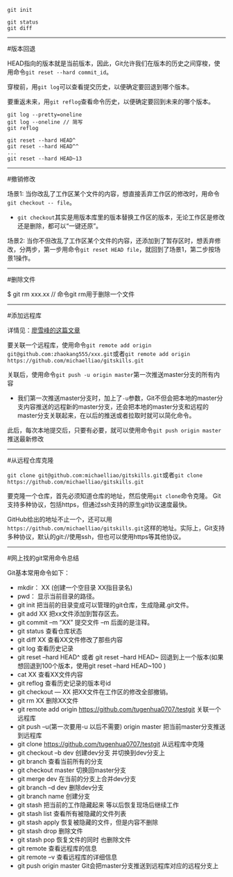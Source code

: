 
```
git init  

git status  
git diff  
```

---

#版本回退

HEAD指向的版本就是当前版本，因此，Git允许我们在版本的历史之间穿梭，使用命令`git reset --hard commit_id`。

穿梭前，用`git log`可以查看提交历史，以便确定要回退到哪个版本。

要重返未来，用`git reflog`查看命令历史，以便确定要回到未来的哪个版本。

```
git log --pretty=oneline  
git log --oneline // 简写  
git reflog  

git reset --hard HEAD^  
git reset --hard HEAD^^  
...  
git reset --hard HEAD~13  
```

---

#撤销修改

场景1: 当你改乱了工作区某个文件的内容，想直接丢弃工作区的修改时，用命令`git checkout -- file`。

- `git checkout`其实是用版本库里的版本替换工作区的版本，无论工作区是修改还是删除，都可以“一键还原”。

场景2: 当你不但改乱了工作区某个文件的内容，还添加到了暂存区时，想丢弃修改，分两步，第一步用命令`git reset HEAD file`，就回到了场景1，第二步按场景1操作。

---

#删除文件

$ git rm xxx.xx // 命令git rm用于删除一个文件

---

#添加远程库

详情见：[廖雪峰的这篇文章](http://www.liaoxuefeng.com/wiki/0013739516305929606dd18361248578c67b8067c8c017b000/0013752340242354807e192f02a44359908df8a5643103a000)

要关联一个远程库，使用命令`git remote add origin git@github.com:zhaokang555/xxx.git`或者`git remote add origin https://github.com/michaelliao/gitskills.git`

关联后，使用命令`git push -u origin master`第一次推送master分支的所有内容

- 我们第一次推送master分支时，加上了`-u`参数，Git不但会把本地的master分支内容推送的远程新的master分支，还会把本地的master分支和远程的master分支关联起来，在以后的推送或者拉取时就可以简化命令。

此后，每次本地提交后，只要有必要，就可以使用命令`git push origin master`推送最新修改

---

#从远程仓库克隆

`git clone git@github.com:michaelliao/gitskills.git`或者`git clone https://github.com/michaelliao/gitskills.git`

要克隆一个仓库，首先必须知道仓库的地址，然后使用`git clone`命令克隆。
Git支持多种协议，包括https，但通过ssh支持的原生git协议速度最快。

GitHub给出的地址不止一个，还可以用`https://github.com/michaelliao/gitskills.git`这样的地址。实际上，Git支持多种协议，默认的git://使用ssh，但也可以使用https等其他协议。

---

#网上找的git常用命令总结

Git基本常用命令如下：

- mkdir：         XX (创建一个空目录 XX指目录名)
- pwd：          显示当前目录的路径。
- git init          把当前的目录变成可以管理的git仓库，生成隐藏.git文件。
- git add XX       把xx文件添加到暂存区去。
- git commit –m “XX”  提交文件 –m 后面的是注释。
- git status        查看仓库状态
- git diff  XX      查看XX文件修改了那些内容
- git log          查看历史记录
- git reset  –hard HEAD^ 或者 git reset  –hard HEAD~ 回退到上一个版本(如果想回退到100个版本，使用git reset –hard HEAD~100 )
- cat XX         查看XX文件内容
- git reflog       查看历史记录的版本号id
- git checkout — XX  把XX文件在工作区的修改全部撤销。
- git rm XX          删除XX文件
- git remote add origin https://github.com/tugenhua0707/testgit 关联一个远程库
- git push –u(第一次要用-u 以后不需要) origin master 把当前master分支推送到远程库
- git clone https://github.com/tugenhua0707/testgit  从远程库中克隆
- git checkout –b dev  创建dev分支 并切换到dev分支上
- git branch  查看当前所有的分支
- git checkout master 切换回master分支
- git merge dev    在当前的分支上合并dev分支
- git branch –d dev 删除dev分支
- git branch name  创建分支
- git stash 把当前的工作隐藏起来 等以后恢复现场后继续工作
- git stash list 查看所有被隐藏的文件列表
- git stash apply 恢复被隐藏的文件，但是内容不删除
- git stash drop 删除文件
- git stash pop 恢复文件的同时 也删除文件
- git remote 查看远程库的信息
- git remote –v 查看远程库的详细信息
- git push origin master  Git会把master分支推送到远程库对应的远程分支上



